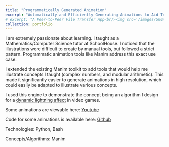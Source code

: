 ```yaml
---
title: "Programmatically Generated Animation"
excerpt: "Automatically and Efficiently Generating Animations to Aid Teaching<br/>"
# excerpt: "A Peer-to-Peer File Transfer App<br/><img src='/images/500x300.png'>"
collection: portfolio
---
```


I am extremely passionate about learning. I taught as a Mathematics/Computer Science tutor at SchoolHouse. I noticed that the illustrations were difficult to create by manual tools, but followed a strict pattern. Programmatic animation tools like Manim address this exact use case.

I extended the existing Manim toolkit to add tools that would help me illustrate concepts I taught (complex numbers, and modular arithmetic). This made it significantly easier to generate animations in high resolution, which could easily be adapted to illustrate various concepts.

I used this engine to demonstrate the concept being an algorithm I design for a [dynamic lightning affect](https://www.youtube.com/watch?v=cJfylP2r8Pk) in video games.

Some animations are viewable here: [Youtube](https://www.youtube.com/@ashirr9184)

Code for some animations is available here: [Github](https://github.com/AshirRashid/MathAnims)


Technologies: Python, Bash

Concepts/Algorithms: Manim
